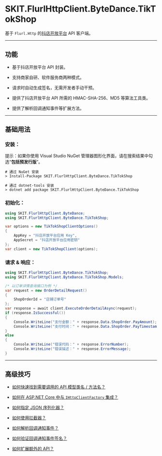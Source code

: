 ﻿# SKIT.FlurlHttpClient.ByteDance.TikTokShop

基于 `Flurl.Http` 的[抖店开放平台](https://op.jinritemai.com/) API 客户端。

---

## 功能

-   基于抖店开放平台 API 封装。

-   支持商家自研、软件服务商两种模式。

-   请求时自动生成签名，无需开发者手动干预。

-   提供了抖店开放平台 API 所需的 HMAC-SHA-256、MD5 等算法工具类。

-   提供了解析回调通知事件等扩展方法。

---

## 基础用法

### 安装：

提示：如果你使用 Visual Studio NuGet 管理器图形化界面，请在搜索结果中勾选“**包括预发行版**”。

```shell
# 通过 NuGet 安装
> Install-Package SKIT.FlurlHttpClient.ByteDance.TikTokShop

# 通过 dotnet-tools 安装
> dotnet add package SKIT.FlurlHttpClient.ByteDance.TikTokShop
```

### 初始化：

```csharp
using SKIT.FlurlHttpClient.ByteDance;
using SKIT.FlurlHttpClient.ByteDance.TikTokShop;

var options = new TikTokShopClientOptions()
{
    AppKey = "抖店开放平台应用 Key",
    AppSecret = "抖店开放平台应用密钥"
};
var client = new TikTokShopClient(options);
```

### 请求 & 响应：

```csharp
using SKIT.FlurlHttpClient.ByteDance.TikTokShop;
using SKIT.FlurlHttpClient.ByteDance.TikTokShop.Models;

/* 以订单详情查询接口为例 */
var request = new OrderDetailRequest()
{
    ShopOrderId = "店铺订单号"
};
var response = await client.ExecuteOrderDetailAsync(request);
if (response.IsSuccessful())
{
    Console.WriteLine("支付金额：" + response.Data.ShopOrder.PayAmount);
    Console.WriteLine("支付时间：" + response.Data.ShopOrder.PayTimestamp);
}
else
{
    Console.WriteLine("错误代码：" + response.ErrorNumber);
    Console.WriteLine("错误描述：" + response.ErrorMessage);
}
```

---

## 高级技巧

-   [如何快速找到需要调用的 API 模型类名 / 方法名？](./Advanced_ModelDefinition.md)

-   [如何在 ASP.NET Core 中与 `IHttpClientFactory` 集成？](./Advanced_IHttpClientFactory.md)

-   [如何指定 JSON 序列化器？](./Advanced_JsonSerializer.md)

-   [如何使用拦截器？](./Advanced_Interceptor.md)

-   [如何解析回调通知事件？](./Advanced_EventDataDeserialization.md)

-   [如何验证回调通知事件签名？](./Advanced_EventDataSignatureVerification.md)

-   [如何扩展额外的 API？](./Advanced_Extensions.md)
